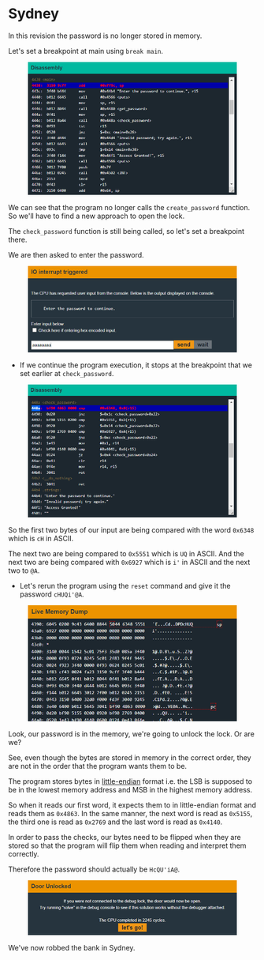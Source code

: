 # Sydney

In this revision the password is no longer stored in memory.

Let's set a breakpoint at main using `break main`.&#x20;

<figure><img src="../.gitbook/assets/sydney2 (1).png" alt=""><figcaption></figcaption></figure>

We can see that the program no longer calls the `create_password` function. So we'll have to find a new approach to open the lock.

The `check_password` function is still being called, so let's set a breakpoint there.

We are then asked to enter the password.&#x20;

<figure><img src="../.gitbook/assets/sydney4.png" alt=""><figcaption></figcaption></figure>

* If we continue the program execution, it stops at the breakpoint that we set earlier at `check_password`.&#x20;

<figure><img src="../.gitbook/assets/sydney3.png" alt=""><figcaption></figcaption></figure>

So the first two bytes of our input are being compared with the word `0x6348` which is `cH` in ASCII.

The next two are being compared to `0x5551` which is `UQ` in ASCII. And the next two are being compared with `0x6927` which is `i'` in ASCII and the next two to `@A`.

* Let's rerun the program using the `reset` command and give it the password `cHUQi'@A`.&#x20;

<figure><img src="../.gitbook/assets/sydney5.png" alt=""><figcaption></figcaption></figure>

Look, our password is in the memory, we're going to unlock the lock. Or are we?

See, even though the bytes are stored in memory in the correct order, they are not in the order that the program wants them to be.

The program stores bytes in [little-endian](https://www.geeksforgeeks.org/little-and-big-endian-mystery/) format i.e. the LSB is supposed to be in the lowest memory address and MSB in the highest memory address.

So when it reads our first word, it expects them to in little-endian format and reads them as `0x4863`. In the same manner, the next word is read as `0x5155`, the third one is read as `0x2769` and the last word is read as `0x4140`.

In order to pass the checks, our bytes need to be flipped when they are stored so that the program will flip them when reading and interpret them correctly.

Therefore the password should actually be `HcQU'iA@`.&#x20;

<figure><img src="../.gitbook/assets/sydney6.png" alt=""><figcaption></figcaption></figure>

We've now robbed the bank in Sydney.
